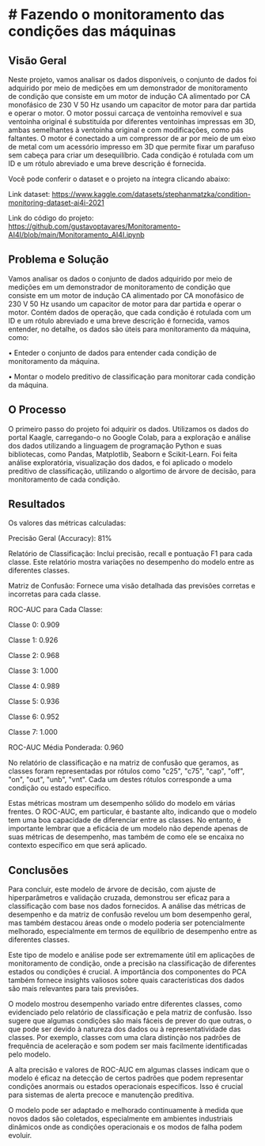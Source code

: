 # # Fazendo o monitoramento das condições das máquinas

## Visão Geral

Neste projeto, vamos analisar os dados disponíveis, o conjunto de dados foi adquirido por meio de medições em um demonstrador de monitoramento de condição que consiste em um motor de indução CA alimentado por CA monofásico de 230 V 50 Hz usando um capacitor de motor para dar partida e operar o motor. O motor possui carcaça de ventoinha removível e sua ventoinha original é substituída por diferentes ventoinhas impressas em 3D, ambas semelhantes à ventoinha original e com modificações, como pás faltantes. O motor é conectado a um compressor de ar por meio de um eixo de metal com um acessório impresso em 3D que permite fixar um parafuso sem cabeça para criar um desequilíbrio. Cada condição é rotulada com um ID e um rótulo abreviado e uma breve descrição é fornecida.

Você pode conferir o dataset e o projeto na íntegra clicando abaixo:

Link dataset: https://www.kaggle.com/datasets/stephanmatzka/condition-monitoring-dataset-ai4i-2021

Link do código do projeto: https://github.com/gustavoptavares/Monitoramento-AI4I/blob/main/Monitoramento_AI4I.ipynb

## Problema e Solução

Vamos analisar os dados o conjunto de dados adquirido por meio de medições em um demonstrador de monitoramento de condição que consiste em um motor de indução CA alimentado por CA monofásico de 230 V 50 Hz usando um capacitor de motor para dar partida e operar o motor. Contém dados de operação, que cada condição é rotulada com um ID e um rótulo abreviado e uma breve descrição é fornecida, vamos entender, no detalhe, os dados são úteis para monitoramento da máquina, como:

• Enteder o conjunto de dados para entender cada condição de monitoramento da máquina.

• Montar o modelo preditivo de classificação para monitorar cada condição da máquina. 

## O Processo

O primeiro passo do projeto foi adquirir os dados. Utilizamos os dados do portal Kaagle, carregando-o no Google Colab, para a exploração e análise dos dados utilizando a linguagem de programação Python e suas bibliotecas, como Pandas, Matplotlib, Seaborn e Scikit-Learn. Foi feita análise exploratória, visualização dos dados, e foi aplicado o modelo preditivo de classificação, utilizando o algortimo de árvore de decisão, para monitoramento de cada condição.

## Resultados

Os valores das métricas calculadas:

Precisão Geral (Accuracy): 81%

Relatório de Classificação: Inclui precisão, recall e pontuação F1 para cada classe. Este relatório mostra variações no desempenho do modelo entre as diferentes classes.

Matriz de Confusão: Fornece uma visão detalhada das previsões corretas e incorretas para cada classe.

ROC-AUC para Cada Classe:

Classe 0: 0.909

Classe 1: 0.926

Classe 2: 0.968

Classe 3: 1.000

Classe 4: 0.989

Classe 5: 0.936

Classe 6: 0.952

Classe 7: 1.000

ROC-AUC Média Ponderada: 0.960

No relatório de classificação e na matriz de confusão que geramos, as classes foram representadas por rótulos como "c25", "c75", "cap", "off", "on", "out", "unb", "vnt". Cada um destes rótulos corresponde a uma condição ou estado específico.

Estas métricas mostram um desempenho sólido do modelo em várias frentes. O ROC-AUC, em particular, é bastante alto, indicando que o modelo tem uma boa capacidade de diferenciar entre as classes. No entanto, é importante lembrar que a eficácia de um modelo não depende apenas de suas métricas de desempenho, mas também de como ele se encaixa no contexto específico em que será aplicado.

## Conclusões

Para concluir, este modelo de árvore de decisão, com ajuste de hiperparâmetros e validação cruzada, demonstrou ser eficaz para a classificação com base nos dados fornecidos. A análise das métricas de desempenho e da matriz de confusão revelou um bom desempenho geral, mas também destacou áreas onde o modelo poderia ser potencialmente melhorado, especialmente em termos de equilíbrio de desempenho entre as diferentes classes.

Este tipo de modelo e análise pode ser extremamente útil em aplicações de monitoramento de condição, onde a precisão na classificação de diferentes estados ou condições é crucial. A importância dos componentes do PCA também fornece insights valiosos sobre quais características dos dados são mais relevantes para tais previsões.

O modelo mostrou desempenho variado entre diferentes classes, como evidenciado pelo relatório de classificação e pela matriz de confusão. Isso sugere que algumas condições são mais fáceis de prever do que outras, o que pode ser devido à natureza dos dados ou à representatividade das classes. Por exemplo, classes com uma clara distinção nos padrões de frequência de aceleração e som podem ser mais facilmente identificadas pelo modelo.

A alta precisão e valores de ROC-AUC em algumas classes indicam que o modelo é eficaz na detecção de certos padrões que podem representar condições anormais ou estados operacionais específicos. Isso é crucial para sistemas de alerta precoce e manutenção preditiva.

O modelo pode ser adaptado e melhorado continuamente à medida que novos dados são coletados, especialmente em ambientes industriais dinâmicos onde as condições operacionais e os modos de falha podem evoluir.
